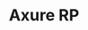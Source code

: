 ---
title: Axure RP
intro: The industry standard tool for creating wireframes and interactive prototypes.
linkurl: http://www.axure.com
tags:
- Wireframing
- Prototyping
logo: "axure.png"
---